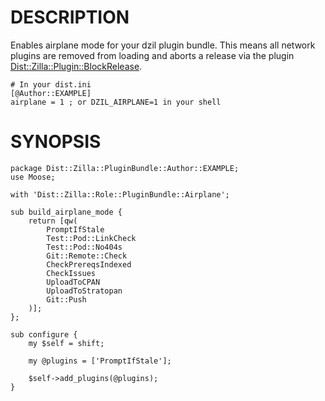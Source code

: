 # DESCRIPTION

Enables airplane mode for your dzil plugin bundle. This means all network
plugins are removed from loading and aborts a release via the plugin
[Dist::Zilla::Plugin::BlockRelease](https://metacpan.org/pod/Dist::Zilla::Plugin::BlockRelease).

    # In your dist.ini
    [@Author::EXAMPLE]
    airplane = 1 ; or DZIL_AIRPLANE=1 in your shell

# SYNOPSIS

    package Dist::Zilla::PluginBundle::Author::EXAMPLE;
    use Moose;

    with 'Dist::Zilla::Role::PluginBundle::Airplane';

    sub build_airplane_mode {
        return [qw(
            PromptIfStale
            Test::Pod::LinkCheck
            Test::Pod::No404s
            Git::Remote::Check
            CheckPrereqsIndexed
            CheckIssues
            UploadToCPAN
            UploadToStratopan
            Git::Push
        )];
    };

    sub configure {
        my $self = shift;

        my @plugins = ['PromptIfStale'];

        $self->add_plugins(@plugins);
    }

